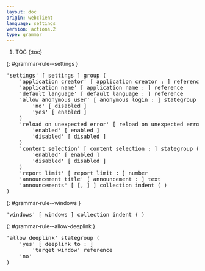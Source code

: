 ```yaml
---
layout: doc
origin: webclient
language: settings
version: actions.2
type: grammar
---
```


1. TOC
{:toc}


{: #grammar-rule--settings }
<div class="language-js highlighter-rouge">
<div class="highlight">
<pre class="highlight language-js code-custom">
'<span class="token string">settings</span>' [ <span class="token operator">settings</span> ] group (
	'<span class="token string">application creator</span>' [ <span class="token operator">application</span> <span class="token operator">creator</span> <span class="token operator">:</span> ] reference
	'<span class="token string">application name</span>' [ <span class="token operator">application</span> <span class="token operator">name</span> <span class="token operator">:</span> ] reference
	'<span class="token string">default language</span>' [ <span class="token operator">default</span> <span class="token operator">language</span> <span class="token operator">:</span> ] reference
	'<span class="token string">allow anonymous user</span>' [ <span class="token operator">anonymous</span> <span class="token operator">login</span> <span class="token operator">:</span> ] stategroup (
		'<span class="token string">no</span>' [ <span class="token operator">disabled</span> ]
		'<span class="token string">yes</span>' [ <span class="token operator">enabled</span> ]
	)
	'<span class="token string">reload on unexpected error</span>' [ <span class="token operator">reload</span> <span class="token operator">on</span> <span class="token operator">unexpected</span> <span class="token operator">error</span> <span class="token operator">:</span> ] stategroup (
		'<span class="token string">enabled</span>' [ <span class="token operator">enabled</span> ]
		'<span class="token string">disabled</span>' [ <span class="token operator">disabled</span> ]
	)
	'<span class="token string">content selection</span>' [ <span class="token operator">content</span> <span class="token operator">selection</span> <span class="token operator">:</span> ] stategroup (
		'<span class="token string">enabled</span>' [ <span class="token operator">enabled</span> ]
		'<span class="token string">disabled</span>' [ <span class="token operator">disabled</span> ]
	)
	'<span class="token string">report limit</span>' [ <span class="token operator">report</span> <span class="token operator">limit</span> <span class="token operator">:</span> ] number
	'<span class="token string">announcement title</span>' [ <span class="token operator">announcement</span> <span class="token operator">:</span> ] text
	'<span class="token string">announcements</span>' [ <span class="token operator">[</span>, <span class="token operator">]</span> ] collection indent ( )
)
</pre>
</div>
</div>

{: #grammar-rule--windows }
<div class="language-js highlighter-rouge">
<div class="highlight">
<pre class="highlight language-js code-custom">
'<span class="token string">windows</span>' [ <span class="token operator">windows</span> ] collection indent ( )
</pre>
</div>
</div>

{: #grammar-rule--allow-deeplink }
<div class="language-js highlighter-rouge">
<div class="highlight">
<pre class="highlight language-js code-custom">
'<span class="token string">allow deeplink</span>' stategroup (
	'<span class="token string">yes</span>' [ <span class="token operator">deeplink</span> <span class="token operator">to</span> <span class="token operator">:</span> ]
		'<span class="token string">target window</span>' reference
	'<span class="token string">no</span>'
)
</pre>
</div>
</div>
